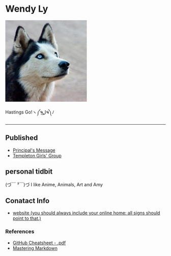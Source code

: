 # Wendy Ly

![](../_assets/husky.jpg)

Hastings Go!ヽ༼ຈل͜ຈ༽ﾉ 

___

## Published
- [Principal's Message](https://medium.com/@newsletter_54417/principals-message-dca611abbd5)
- [Templeton Girls' Group](https://medium.com/@newsletter_54417/templeton-girls-group-students-preparing-care-packages-for-the-2016-warming-up-the-east-side-e4b49bbaec2d) 


## personal tidbit 
(づ￣ ³￣)づ I like Anime, Animals, Art and Amy 


## Conatact Info
- [website (you should always include your online home: all signs should point to that.)](http://sites.google.com/your/new/portfolio/site)


### References
- [GitHub Cheatsheet - .pdf](https://guides.github.com/pdfs/markdown-cheatsheet-online.pdf)
- [Mastering Markdown](https://guides.github.com/features/mastering-markdown/)
